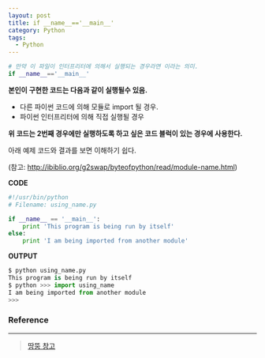 ```yaml
---
layout: post
title: if __name__=='__main__'
category: Python
tags:
  - Python
---
```





```python
# 만약 이 파일이 인터프리터에 의해서 실행되는 경우라면 이라는 의미.
if __name__=='__main__'
```

**본인이 구현한 코드는 다음과 같이 실행될수 있음.**

- 다른 파이썬 코드에 의해 모듈로 import 될 경우.
- 파이썬 인터프리터에 의해 직접 실행될 경우



**위 코드는 2번째 경우에만 실행하도록 하고 싶은 코드 블럭이 있는 경우에 사용한다.**



아래 예제 코드와 결과를 보면 이해하기 쉽다.

(참고: <http://ibiblio.org/g2swap/byteofpython/read/module-name.html>)



**CODE**

```python
#!/usr/bin/python
# Filename: using_name.py

if __name__ == '__main__':
	print 'This program is being run by itself'
else:
	print 'I am being imported from another module'
```



**OUTPUT**

```python
$ python using_name.py 
This program is being run by itself 
$ python >>> import using_name 
I am being imported from another module 
>>>
```



### Reference

---

> [땅뚱 창고](http://pinocc.tistory.com/175)